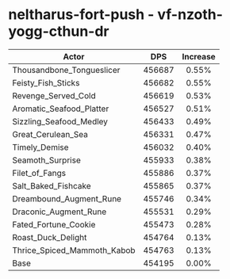 # neltharus-fort-push - vf-nzoth-yogg-cthun-dr
| Actor | DPS | Increase |
|---|:---:|:---:|
|Thousandbone_Tongueslicer|456687|0.55%|
|Feisty_Fish_Sticks|456682|0.55%|
|Revenge_Served_Cold|456619|0.53%|
|Aromatic_Seafood_Platter|456527|0.51%|
|Sizzling_Seafood_Medley|456433|0.49%|
|Great_Cerulean_Sea|456331|0.47%|
|Timely_Demise|456032|0.40%|
|Seamoth_Surprise|455933|0.38%|
|Filet_of_Fangs|455886|0.37%|
|Salt_Baked_Fishcake|455865|0.37%|
|Dreambound_Augment_Rune|455746|0.34%|
|Draconic_Augment_Rune|455531|0.29%|
|Fated_Fortune_Cookie|455473|0.28%|
|Roast_Duck_Delight|454764|0.13%|
|Thrice_Spiced_Mammoth_Kabob|454763|0.13%|
|Base|454195|0.00%|
